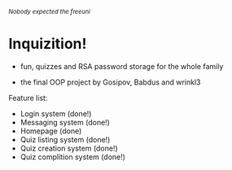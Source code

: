 <sub>*Nobody expected the freeuni*<sub>
# Inquizition!

* fun, quizzes and RSA password storage for the whole family

* the final OOP project by Gosipov, Babdus and wrinkl3

Feature list:

 * Login system (done!)
 * Messaging system (done!)
 * Homepage (done)
 * Quiz listing system (done!)
 * Quiz creation system (done!)
 * Quiz complition system (done!)
